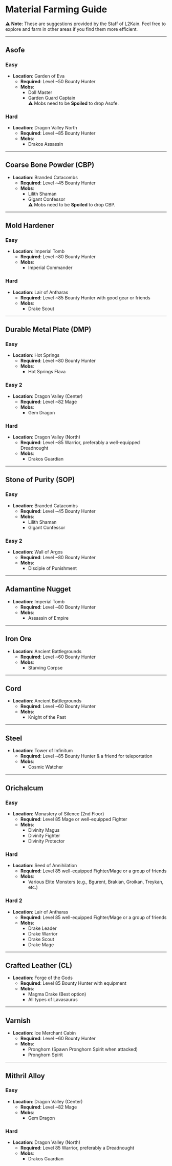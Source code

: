 # Material Farming Guide

⚠️ **Note**: These are suggestions provided by the Staff of L2Kain. Feel free to explore and farm in other areas if you find them more efficient.

---

## Asofe
### Easy
- **Location**: Garden of Eva  
  - **Required**: Level ~50 Bounty Hunter  
  - **Mobs**:  
    - Doll Master  
    - Garden Guard Captain  
  ⚠️ Mobs need to be **Spoiled** to drop Asofe.

### Hard
- **Location**: Dragon Valley North  
  - **Required**: Level ~85 Bounty Hunter  
  - **Mobs**:  
    - Drakos Assassin  

---

## Coarse Bone Powder (CBP)
- **Location**: Branded Catacombs  
  - **Required**: Level ~45 Bounty Hunter  
  - **Mobs**:  
    - Lilith Shaman  
    - Gigant Confessor  
  ⚠️ Mobs need to be **Spoiled** to drop CBP.

---

## Mold Hardener
### Easy
- **Location**: Imperial Tomb  
  - **Required**: Level ~80 Bounty Hunter  
  - **Mobs**:  
    - Imperial Commander  

### Hard
- **Location**: Lair of Antharas  
  - **Required**: Level ~85 Bounty Hunter with good gear or friends  
  - **Mobs**:  
    - Drake Scout  

---

## Durable Metal Plate (DMP)
### Easy
- **Location**: Hot Springs  
  - **Required**: Level ~80 Bounty Hunter  
  - **Mobs**:  
    - Hot Springs Flava  

### Easy 2
- **Location**: Dragon Valley (Center)  
  - **Required**: Level ~82 Mage  
  - **Mobs**:  
    - Gem Dragon  

### Hard
- **Location**: Dragon Valley (North)  
  - **Required**: Level ~85 Warrior, preferably a well-equipped Dreadnought  
  - **Mobs**:  
    - Drakos Guardian  

---

## Stone of Purity (SOP)
### Easy
- **Location**: Branded Catacombs  
  - **Required**: Level ~45 Bounty Hunter  
  - **Mobs**:  
    - Lilith Shaman  
    - Gigant Confessor  

### Easy 2
- **Location**: Wall of Argos  
  - **Required**: Level ~80 Bounty Hunter  
  - **Mobs**:  
    - Disciple of Punishment  

---

## Adamantine Nugget
- **Location**: Imperial Tomb  
  - **Required**: Level ~80 Bounty Hunter  
  - **Mobs**:  
    - Assassin of Empire  

---

## Iron Ore
- **Location**: Ancient Battlegrounds  
  - **Required**: Level ~60 Bounty Hunter  
  - **Mobs**:  
    - Starving Corpse  

---

## Cord
- **Location**: Ancient Battlegrounds  
  - **Required**: Level ~60 Bounty Hunter  
  - **Mobs**:  
    - Knight of the Past  

---

## Steel
- **Location**: Tower of Infinitum  
  - **Required**: Level ~85 Bounty Hunter & a friend for teleportation  
  - **Mobs**:  
    - Cosmic Watcher  

---

## Orichalcum
### Easy
- **Location**: Monastery of Silence (2nd Floor)  
  - **Required**: Level 85 Mage or well-equipped Fighter  
  - **Mobs**:  
    - Divinity Magus  
    - Divinity Fighter  
    - Divinity Protector  

### Hard
- **Location**: Seed of Annihilation  
  - **Required**: Level 85 well-equipped Fighter/Mage or a group of friends  
  - **Mobs**:  
    - Various Elite Monsters (e.g., Bgurent, Brakian, Groikan, Treykan, etc.)

### Hard 2
- **Location**: Lair of Antharas  
  - **Required**: Level 85 well-equipped Fighter/Mage or a group of friends  
  - **Mobs**:  
    - Drake Leader  
    - Drake Warrior  
    - Drake Scout  
    - Drake Mage  

---

## Crafted Leather (CL)
- **Location**: Forge of the Gods  
  - **Required**: Level 85 Bounty Hunter with equipment  
  - **Mobs**:  
    - Magma Drake (Best option)  
    - All types of Lavasaurus  

---

## Varnish
- **Location**: Ice Merchant Cabin  
  - **Required**: Level ~60 Bounty Hunter  
  - **Mobs**:  
    - Pronghorn (Spawn Pronghorn Spirit when attacked)  
    - Pronghorn Spirit  

---

## Mithril Alloy
### Easy
- **Location**: Dragon Valley (Center)  
  - **Required**: Level ~82 Mage  
  - **Mobs**:  
    - Gem Dragon  

### Hard
- **Location**: Dragon Valley (North)  
  - **Required**: Level 85 Warrior, preferably a Dreadnought  
  - **Mobs**:  
    - Drakos Guardian  
